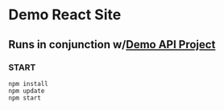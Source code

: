 # Demo React Site
## Runs in conjunction w/[Demo API Project](https://github.com/nate01776/demoApiRepo)

### START
``` shell
npm install
npm update
npm start
```

